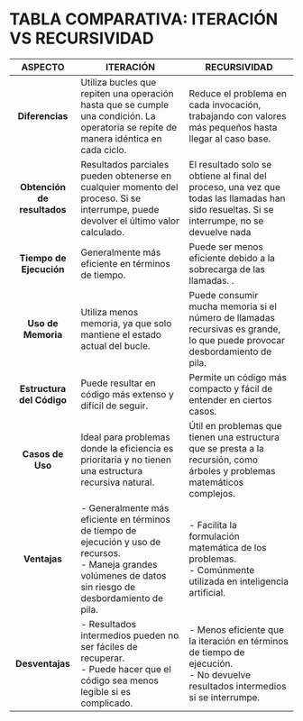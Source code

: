 # TABLA COMPARATIVA: ITERACIÓN VS RECURSIVIDAD

| **ASPECTO**                     | **ITERACIÓN**                                                                               | **RECURSIVIDAD**                                                                                     |
|:--------------------------------:|-------------------------------------------------------------------------------------------|-----------------------------------------------------------------------------------------------------|
| **Diferencias**                 | Utiliza bucles que repiten una operación hasta que se cumple una condición. La operatoria se repite de manera idéntica en cada ciclo. | Reduce el problema en cada invocación, trabajando con valores más pequeños hasta llegar al caso base. |
| **Obtención de resultados**     | Resultados parciales pueden obtenerse en cualquier momento del proceso. Si se interrumpe, puede devolver el último valor calculado.                  | El resultado solo se obtiene al final del proceso, una vez que todas las llamadas han sido resueltas. Si se interrumpe, no se devuelve nada |
| **Tiempo de Ejecución**         | Generalmente más eficiente en términos de tiempo. | Puede ser menos eficiente debido a la sobrecarga de las llamadas. . |
| **Uso de Memoria**              | Utiliza menos memoria, ya que solo mantiene el estado actual del bucle.                   | Puede consumir mucha memoria si el número de llamadas recursivas es grande, lo que puede provocar desbordamiento de pila. |
| **Estructura del Código**       | Puede resultar en código más extenso y difícil de seguir.                              | Permite un código más compacto y fácil de entender en ciertos casos.                              |
| **Casos de Uso**                | Ideal para problemas donde la eficiencia es prioritaria y no tienen una estructura recursiva natural. | Útil en problemas que tienen una estructura que se presta a la recursión, como árboles y problemas matemáticos complejos. |
| **Ventajas**                    | - Generalmente más eficiente en términos de tiempo de ejecución y uso de recursos. <br>- Maneja grandes volúmenes de datos sin riesgo de desbordamiento de pila. | - Facilita la formulación matemática de los problemas. <br>- Comúnmente utilizada en inteligencia artificial. |
| **Desventajas**                 | - Resultados intermedios pueden no ser fáciles de recuperar. <br>- Puede hacer que el código sea menos legible si es complicado. | - Menos eficiente que la iteración en términos de tiempo de ejecución. <br>- No devuelve resultados intermedios si se interrumpe. |

